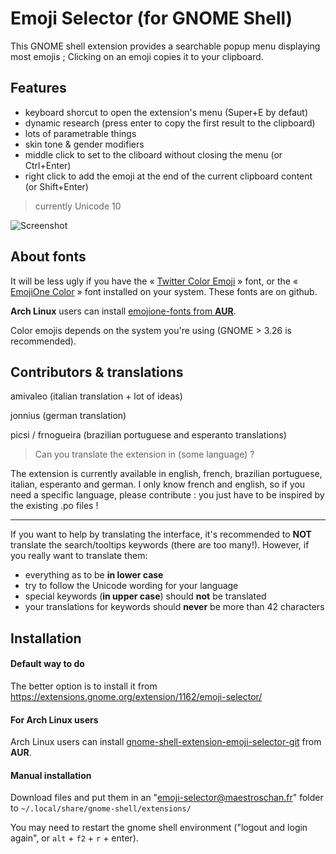 # Emoji Selector (for GNOME Shell)

This GNOME shell extension provides a searchable popup menu displaying most emojis ; Clicking on an emoji copies it to your clipboard.

## Features

- keyboard shorcut to open the extension's menu (Super+E by defaut)
- dynamic research (press enter to copy the first result to the clipboard)
- lots of parametrable things
- skin tone & gender modifiers
- middle click to set to the cliboard without closing the menu (or Ctrl+Enter)
- right click to add the emoji at the end of the current clipboard content (or Shift+Enter)

>currently Unicode 10

![Screenshot](https://i.imgur.com/sSjj3vH.png)

## About fonts

It will be less ugly if you have the « [Twitter Color Emoji](https://github.com/eosrei/twemoji-color-font/releases) » font, or the « [EmojiOne Color](https://github.com/emojione/emojione) » font installed on your system. These fonts are on github.

**Arch Linux** users can install [emojione-fonts from **AUR**](https://aur.archlinux.org/packages/emojione-fonts/).

Color emojis depends on the system you're using (GNOME > 3.26 is recommended).

## Contributors & translations

amivaleo (italian translation + lot of ideas)

jonnius (german translation)

picsi / frnogueira (brazilian portuguese and esperanto translations)

> Can you translate the extension in (some language) ?

The extension is currently available in english, french, brazilian portuguese, italian, esperanto and german. I only know french and english, so if you need a specific language, please contribute : you just have to be inspired by the existing .po files !

----

If you want to help by translating the interface, it's recommended to **NOT** translate the search/tooltips keywords (there are too many!). However, if you really want to translate them:

- everything as to be **in lower case**
- try to follow the Unicode wording for your language
- special keywords (**in upper case**) should **not** be translated
- your translations for keywords should **never** be more than 42 characters

## Installation

#### Default way to do

The better option is to install it from https://extensions.gnome.org/extension/1162/emoji-selector/

#### For Arch Linux users

Arch Linux users can install [gnome-shell-extension-emoji-selector-git](https://aur.archlinux.org/packages/gnome-shell-extension-emoji-selector-git/) from **AUR**.

#### Manual installation

Download files and put them in an "emoji-selector@maestroschan.fr" folder to `~/.local/share/gnome-shell/extensions/`

You may need to restart the gnome shell environment ("logout and login again", or `alt` + `f2` + `r` + enter).



